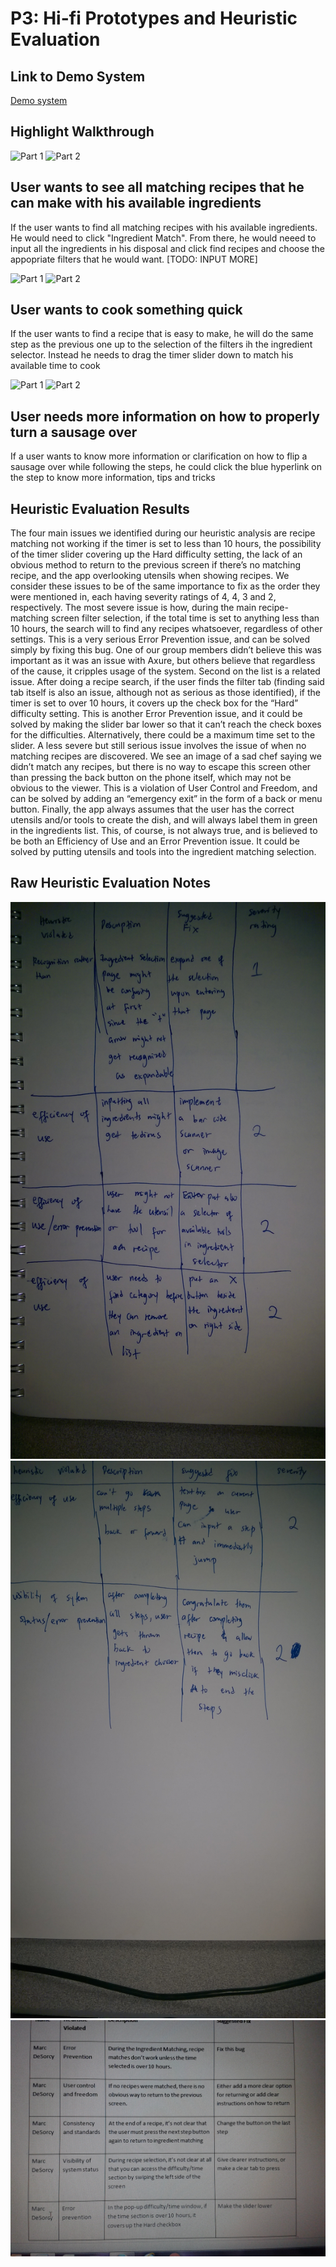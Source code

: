 # P3: Hi-fi Prototypes and Heuristic Evaluation

## Link to Demo System

[Demo system](http://77sff2.axshare.com/home.html)

## Highlight Walkthrough

![](https://zippy.gfycat.com/DearTautBaleenwhale.gif "Part 1")
![](https://giant.gfycat.com/AdeptMeekChimneyswift.gif "Part 2")

## User wants to see all matching recipes that he can make with his available ingredients

If the user wants to find all matching recipes with his available ingredients. He would need to click "Ingredient Match". From there, he would neeed to input all the ingredients in his disposal and click find recipes and choose the appopriate filters that he would want. [TODO: INPUT MORE]

![](https://zippy.gfycat.com/FlawedOptimisticCusimanse.gif "Part 1")
![](https://fat.gfycat.com/UnconsciousRaggedCoqui.gif "Part 2")

## User wants to cook something quick

If the user wants to find a recipe that is easy to make, he will do the same step as the previous one up to the selection of the filters ih the ingredient selector. Instead he needs to drag the timer slider down to match his available time to cook

![](https://fat.gfycat.com/IncredibleDaringGharial.gif "Part 1")
![](https://fat.gfycat.com/MiserlyUnripeGalago.gif "Part 2")

## User needs more information on how to properly turn a sausage over 

If a user wants to know more information or clarification on how to flip a sausage over while following the steps, he could click the blue hyperlink on the step to know more information, tips and tricks

## Heuristic Evaluation Results

The four main issues we identified during our heuristic analysis are recipe matching not working if the timer is set to less than 10 hours, the possibility of the timer slider covering up the Hard difficulty setting, the lack of an obvious method to return to the previous screen if there’s no matching recipe, and the app overlooking utensils when showing recipes. We consider these issues to be of the same importance to fix as the order they were mentioned in, each having severity ratings of 4, 4, 3 and 2, respectively.
The most severe issue is how, during the main recipe-matching screen filter selection, if the total time is set to anything less than 10 hours, the search will to find any recipes whatsoever, regardless of other settings. This is a very serious Error Prevention issue, and can be solved simply by fixing this bug. One of our group members didn’t believe this was important as it was an issue with Axure, but others believe that regardless of the cause, it cripples usage of the system.
Second on the list is a related issue. After doing a recipe search, if the user finds the filter tab (finding said tab itself is also an issue, although not as serious as those identified), if the timer is set to over 10 hours, it covers up the check box for the “Hard” difficulty setting. This is another Error Prevention issue, and it could be solved by making the slider bar lower so that it can’t reach the check boxes for the difficulties. Alternatively, there could be a maximum time set to the slider.
A less severe but still serious issue involves the issue of when no matching recipes are discovered. We see an image of a sad chef saying we didn’t match any recipes, but there is no way to escape this screen other than pressing the back button on the phone itself, which may not be obvious to the viewer. This is a violation of User Control and Freedom, and can be solved by adding an “emergency exit” in the form of a back or menu button.
Finally, the app always assumes that the user has the correct utensils and/or tools to create the dish, and will always label them in green in the ingredients list. This, of course, is not always true, and is believed to be both an Efficiency of Use and an Error Prevention issue. It could be solved by putting utensils and tools into the ingredient matching selection.

## Raw Heuristic Evaluation Notes

![](https://github.com/mdnpascual/481-project-template/blob/master/IMAG0149.jpg?raw=true "Raw heuristic evaluation notes")
![](https://github.com/mdnpascual/481-project-template/blob/master/IMAG0150.jpg?raw=true "More notes")
![](https://github.com/mdnpascual/481-project-template/blob/master/Heuristic%20Photo.jpg?raw=true "Even more notes")
